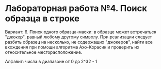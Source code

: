 # Лабораторная работа №4. Поиск образца в строке #

Вариант: 6. Поиск одного образца-маски: в образце может встречаться "джокер", равный любому другому символу. При реализации следует разбить образец на несколько, не содержащих "джокеров", найти все вхождения при помощи алгоритма Ахо-Корасик и проверить их относительное месторасположение.

Алфавит: числа в диапазоне от 0 до 2^32 - 1
